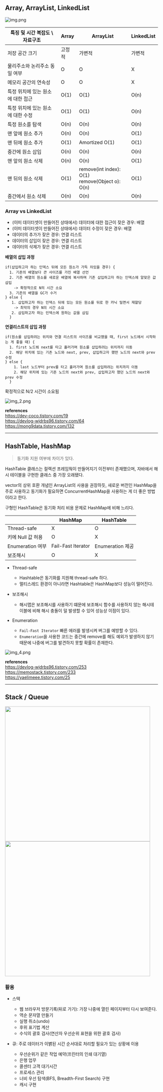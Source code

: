 
## Array, ArrayList, LinkedList


![img.png](img.png)


| 특징 및 시간 복잡도 \ 자료구조  | Array | ArrayList                                          | LinkedList |
|---------------------|-------|----------------------------------------------------|------------|
| 저장 공간 크기            | 고정적   | 가변적                                                | 가변적        | 
| 물리주소와 논리주소 동일 여부    | O     | O                                                  | X          |
| 메모리 공간의 연속성         | O     | O                                                  | X          |
| 특정 위치에 있는 원소에 대한 접근 | O(1)  | O(1)                                               | O(n)       |
| 특정 위치에 있는 원소에 대한 수정 | O(1)  | O(1)                                               | O(n)       |
| 특정 원소를 탐색           | O(n)  | O(n)                                               | O(n)       |
| 맨 앞에 원소 추가          | O(n)  | O(n)                                               | O(1)       |
| 맨 뒤에 원소 추가          | O(1)  | Amortized O(1)                                     | O(1)       |
| 중간에 원소 삽입           | O(n)  | O(n)                                               | O(n)       |
| 맨 앞의 원소 삭제          | O(n)  | O(n)                                               | O(1)       |
| 맨 뒤의 원소 삭제          | O(1)  | remove(int index): O(1)<br/>remove(Object o): O(n) | O(1)       |
| 중간에서 원소 삭제          | O(n)  | O(n)                                               | O(n)       |

### Array vs LinkedList

- (이미 데이터셋이 만들어진 상태에서) 데이터에 대한 접근이 잦은 경우: 배열
- (이미 데이터셋이 만들어진 상태에서) 데이터 수정이 잦은 경우: 배열
- 데이터의 추가가 잦은 경우: 연결 리스트
- 데이터의 삽입이 잦은 경우: 연결 리스트
- 데이터의 삭제가 잦은 경우: 연결 리스트

**배열의 삽입 과정**

```
if(삽입하고자 하는 인덱스 뒤에 모든 원소가 가득 차있을 경우) {
  1. 기존의 배열보다 큰 사이즈를 가진 배열 선언
  2. 기존 배열의 원소를 새로운 배열에 복사하며 기존 삽입하고자 하는 인덱스에 알맞은 값 삽입
    -> 확정적으로 N의 시간 소요
  3. 기존의 배열을 GC가 수거
} else {
   1. 삽입하고자 하는 인덱스 뒤에 있는 모든 원소를 뒤로 한 카닉 밀면서 재할당
    -> 최악의 경우 N의 시간 소요
   2. 삽입하고자 하는 인덱스에 원하는 값을 삽입
  }
```

**연결리스트의 삽입 과정**
```
if(원소를 삽입하려는 위치와 연결 리스트의 사이즈를 비교했을 때, first 노드에서 시작하는 게 좋을 때) {
  1. first 노드붜 next를 타고 흘러가며 원소를 삽입하려는 위치까지 이동
  2. 해당 위치에 있는 기존 노드와 next, prev, 삽입하고자 했떤 노드의 next와 prev 수정
} else {
    1. last 노드부터 prev를 타고 흘러가며 원소를 삽입하려는 위치까지 이동
    2. 해당 위치에 있는 기존 노드의 next와 prev, 삽입하고자 했던 노드의 next와 prev 수정
  }
```

확정적으로 N/2 시간이 소요됨

![img_2.png](img_2.png)


**references** <br>
https://dev-coco.tistory.com/19 <br>
https://devlog-wjdrbs96.tistory.com/64 <br>
https://mong9data.tistory.com/132

---

## HashTable, HashMap

> 동기화 지원 여부에 차이가 있다.

HashTable 클래스는 컬렉션 프레임웍이 만들어지기 이전부터 존재했으며, 자바에서 해시 테이블을 구현한 클래스 중 가장 오래됐다.

vector의 상위 호환 개념인 ArrayList의 사용을 권장하듯, 새로운 버전인 HashMap을 주로 사용하고 동기화가 필요하면 ConcurrentHashMap을 사용하는 게 더 좋은 방법이라고 한다.

구형인 HashTable은 동기화 처리 비용 문제로 HashMap에 비해 느리다.


|                | HashMap            | HashTable      |
|----------------|--------------------|----------------|
| Thread-safe    | X                  | O              |
| 키에 Null 값 허용   | O                  | X              |
| Enumeration 여부 | Fail-Fast Iterator | Enumeration 제공 |
| 보조해시           | O                  | X              |


- Thread-safe
  - Hashtable은 동기화를 지원해 thread-safe 하다.
  - 멀티스레드 환경이 아니라면 Hashtable은 HashMap보다 성능이 떨어진다.


- 보조해시
  - 해시맵은 보조해시를 사용하기 떄문에 보조해시 함수를 사용하지 않는 해시테이블에 비해 해시 충돌이 덜 발생할 수 있어 성능상 이점이 있다.


- Enumeration
  - `Fail-Fast Iterator` 빠른 에러를 발생시켜 버그를 예방할 수 있다.
  - `Enumeration`을 사용한 코드는 중간에 remove를 해도 예외가 발생하지 않기 때문에 나중에 버그를 발견하지 못할 확률이 존재한다.


![img_4.png](img_4.png)

**references** <br>
https://devlog-wjdrbs96.tistory.com/253 <br>
https://memostack.tistory.com/233 <br>
https://yaelimeee.tistory.com/25 <br>  

---

## Stack / Queue

<img src="img_5.png" width="478" height="443">
<img src="img_6.png" width="478" height="443">


### 활용

- 스택
  - 웹 브라우저 방문기록(뒤로 가기): 가장 나중에 열린 페이지부터 다시 보여준다.
  - 역순 문자열 만들기
  - 실행 취소(undo)
  - 후위 표기법 계산
  - 수식의 괄호 검사(연산자 우선순위 표현을 위한 괄호 검사)


- 큐: 주로 데이터가 이볅된 시간 순서대로 처리할 필요가 있는 상황에 이용
  - 우선순위가 같은 작업 예약(프린터의 인쇄 대기열)
  - 은행 업무
  - 콜센터 고객 대기시간
  - 프로세스 관리
  - 너비 우선 탐색(BFS, Breadth-First Search) 구현
  - 캐시 구현